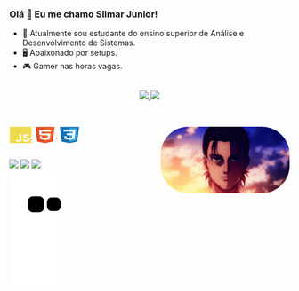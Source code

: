 ### Olá 👋 Eu me chamo Silmar Junior!

- 🌱 Atualmente sou estudante do ensino superior de Análise e Desenvolvimento de Sistemas.
- 🖥 Apaixonado por setups.
- 🎮 Gamer nas horas vagas.

##

<div align="center">
  <a href="https://github.com/sillmarjunior">
  <img height="180em" src="https://github-readme-stats.vercel.app/api?username=sillmarjunior&show_icons=true&theme=chartreuse-dark&include_all_commits=true&count_private=true"/>
  <img height="180em" src="https://github-readme-stats.vercel.app/api/top-langs/?username=sillmarjunior&layout=compact&langs_count=3&theme=chartreuse-dark"/>
</div>
  
  ##
  
<div style="display: inline_block"><br>
  <img align="center" alt="Ju-Js" height="30" width="40" src="https://raw.githubusercontent.com/devicons/devicon/master/icons/javascript/javascript-plain.svg">
  <img align="center" alt="Ju-HTML" height="30" width="40" src="https://raw.githubusercontent.com/devicons/devicon/master/icons/html5/html5-original.svg">
  <img align="center" alt="Ju-CSS" height="30" width="40" src="https://raw.githubusercontent.com/devicons/devicon/master/icons/css3/css3-original.svg">

  <img align="right" alt="Rafa-pic" height="120" style="border-radius:50px;" src="https://github.com/sillmarjunior/sillmarjunior/blob/main/adds/eyeager.gif">
</div>

##

<div> 
  <a href="https://instagram.com/sillmarjunior" target="_blank"><img src="https://img.shields.io/badge/-Instagram-%23E4405F?style=for-the-badge&logo=instagram&logoColor=white" target="_blank"></a>
  <a href = "mailto:sillmarjunior@hotmail.com"><img src="https://img.shields.io/badge/-Gmail-%23333?style=for-the-badge&logo=gmail&logoColor=white" target="_blank"></a>
  <a href="https://www.linkedin.com/in/silmar-junior-baa2a7240/" target="_blank"><img src="https://img.shields.io/badge/-LinkedIn-%230077B5?style=for-the-badge&logo=linkedin&logoColor=white" target="_blank"></a> 
 
  ![Snake animation](https://github.com/sillmarjunior/sillmarjunior/blob/output/github-contribution-grid-snake.svg)
 
</div>
